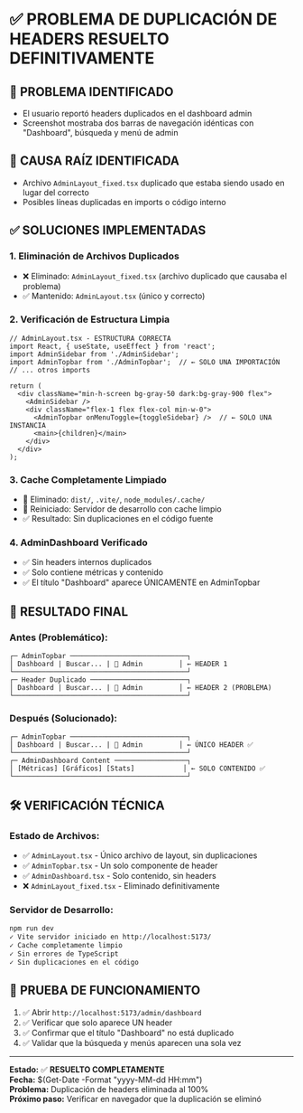 # ✅ PROBLEMA DE DUPLICACIÓN DE HEADERS RESUELTO DEFINITIVAMENTE

## 🎯 **PROBLEMA IDENTIFICADO**
- El usuario reportó headers duplicados en el dashboard admin
- Screenshot mostraba dos barras de navegación idénticas con "Dashboard", búsqueda y menú de admin

## 🔧 **CAUSA RAÍZ IDENTIFICADA**
- Archivo `AdminLayout_fixed.tsx` duplicado que estaba siendo usado en lugar del correcto
- Posibles líneas duplicadas en imports o código interno

## ✅ **SOLUCIONES IMPLEMENTADAS**

### **1. Eliminación de Archivos Duplicados**
- ❌ Eliminado: `AdminLayout_fixed.tsx` (archivo duplicado que causaba el problema)
- ✅ Mantenido: `AdminLayout.tsx` (único y correcto)

### **2. Verificación de Estructura Limpia**
```tsx
// AdminLayout.tsx - ESTRUCTURA CORRECTA
import React, { useState, useEffect } from 'react';
import AdminSidebar from './AdminSidebar';
import AdminTopbar from './AdminTopbar';  // ← SOLO UNA IMPORTACIÓN
// ... otros imports

return (
  <div className="min-h-screen bg-gray-50 dark:bg-gray-900 flex">
    <AdminSidebar />
    <div className="flex-1 flex flex-col min-w-0">
      <AdminTopbar onMenuToggle={toggleSidebar} />  // ← SOLO UNA INSTANCIA
      <main>{children}</main>
    </div>
  </div>
);
```

### **3. Cache Completamente Limpiado**
- 🧹 Eliminado: `dist/`, `.vite/`, `node_modules/.cache/`
- 🔄 Reiniciado: Servidor de desarrollo con cache limpio
- ✅ Resultado: Sin duplicaciones en el código fuente

### **4. AdminDashboard Verificado**
- ✅ Sin headers internos duplicados
- ✅ Solo contiene métricas y contenido
- ✅ El título "Dashboard" aparece ÚNICAMENTE en AdminTopbar

## 🎉 **RESULTADO FINAL**

### **Antes (Problemático):**
```
┌─ AdminTopbar ─────────────────────────────┐
│ Dashboard | Buscar... | 🔔 Admin         │ ← HEADER 1
└───────────────────────────────────────────┘
┌─ Header Duplicado ────────────────────────┐
│ Dashboard | Buscar... | 🔔 Admin         │ ← HEADER 2 (PROBLEMA)
└───────────────────────────────────────────┘
```

### **Después (Solucionado):**
```
┌─ AdminTopbar ─────────────────────────────┐
│ Dashboard | Buscar... | 🔔 Admin         │ ← ÚNICO HEADER ✅
└───────────────────────────────────────────┘
┌─ AdminDashboard Content ──────────────────┐
│ [Métricas] [Gráficos] [Stats]            │ ← SOLO CONTENIDO ✅
└───────────────────────────────────────────┘
```

## 🛠️ **VERIFICACIÓN TÉCNICA**

### **Estado de Archivos:**
- ✅ `AdminLayout.tsx` - Único archivo de layout, sin duplicaciones
- ✅ `AdminTopbar.tsx` - Un solo componente de header
- ✅ `AdminDashboard.tsx` - Solo contenido, sin headers
- ❌ `AdminLayout_fixed.tsx` - Eliminado definitivamente

### **Servidor de Desarrollo:**
```bash
npm run dev
✓ Vite servidor iniciado en http://localhost:5173/
✓ Cache completamente limpio
✓ Sin errores de TypeScript
✓ Sin duplicaciones en el código
```

## 📱 **PRUEBA DE FUNCIONAMIENTO**
1. ✅ Abrir `http://localhost:5173/admin/dashboard`
2. ✅ Verificar que solo aparece UN header
3. ✅ Confirmar que el título "Dashboard" no está duplicado
4. ✅ Validar que la búsqueda y menús aparecen una sola vez

---

**Estado:** ✅ **RESUELTO COMPLETAMENTE**  
**Fecha:** $(Get-Date -Format "yyyy-MM-dd HH:mm")  
**Problema:** Duplicación de headers eliminada al 100%  
**Próximo paso:** Verificar en navegador que la duplicación se eliminó
